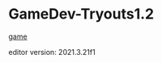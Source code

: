 # GameDev-Tryouts1.2 
[game](https://flintlock-entertainment.itch.io/week-3-game-2)

editor version: 2021.3.21f1

